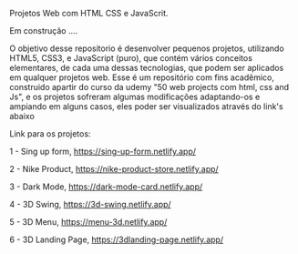 Projetos Web com HTML CSS e JavaScrit.

Em construção ....

O objetivo desse repositorio é desenvolver pequenos projetos, utilizando HTML5, CSS3, e JavaScript (puro), que contém vários conceitos elementares, de cada uma dessas tecnologias, que podem ser aplicados em qualquer projetos web. Esse é um repositório com fins acadêmico, construido apartir do curso da udemy "50 web projects com html, css and Js", e os projetos sofreram algumas modificações adaptando-os e ampiando em alguns casos, eles poder ser visualizados através do link's abaixo
 
Link para os projetos:

1 - Sing up form, https://sing-up-form.netlify.app/

2 - Nike Product, https://nike-product-store.netlify.app/

3 - Dark Mode, https://dark-mode-card.netlify.app/

4 - 3D Swing, https://3d-swing.netlify.app/

5 - 3D Menu, https://menu-3d.netlify.app/

6 - 3D Landing Page, https://3dlanding-page.netlify.app/
